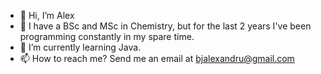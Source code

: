 - 👋 Hi, I’m Alex
- 👀 I have a BSc and MSc in Chemistry, but for the last 2 years I've been programming constantly in my spare time.
- 🌱 I’m currently learning Java.
- 📫 How to reach me? Send me an email at bjalexandru@gmail.com 

<!---
bjralexandru/bjralexandru is a ✨ special ✨ repository because its `README.md` (this file) appears on your GitHub profile.
You can click the Preview link to take a look at your changes.
--->
